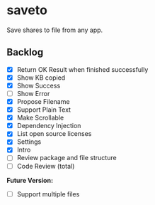 # saveto

Save shares to file from any app.

## Backlog

- [x] Return OK Result when finished successfully
- [x] Show KB copied
- [x] Show Success
- [ ] Show Error
- [x] Propose Filename
- [x] Support Plain Text
- [x] Make Scrollable
- [x] Dependency Injection
- [x] List open source licenses
- [x] Settings
- [x] Intro
- [ ] Review package and file structure
- [ ] Code Review (total)

**Future Version:**
- [ ] Support multiple files
